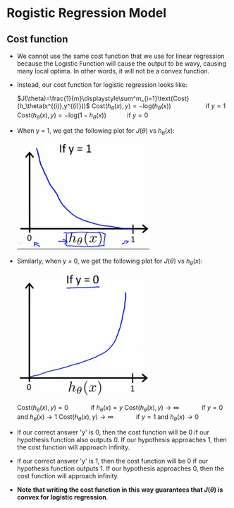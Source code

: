 # Rogistic Regression Model

## Cost function

* We cannot use the same cost function that we use for linear regression because the Logistic Function will cause the output to be wavy, causing many local optima. In other words, it will not be a convex function.

* Instead, our cost function for logistic regression looks like:

	$J(\theta)=\frac{1}{m}\displaystyle\sum^m_{i=1}\text{Cost}(h_\theta(x^{(i)},y^{(i)}))$
    $\text{Cost}(h_\theta(x), y) = -\text{log}(h_\theta(x))$&nbsp;&nbsp;&nbsp;&nbsp;&nbsp;&nbsp;&nbsp;&nbsp;&nbsp;&nbsp;&nbsp;&nbsp;&nbsp;&nbsp;&nbsp;&nbsp;&nbsp;&nbsp;&nbsp;&nbsp;$\text{if }y =1$ 
    $\text{Cost}(h_\theta(x), y) = -\text{log}(1-h_\theta(x))$&nbsp;&nbsp;&nbsp;&nbsp;&nbsp;&nbsp;&nbsp;&nbsp;&nbsp;&nbsp;&nbsp;&nbsp;$\text{if }y =0$ 
	
* When y = 1, we get the following plot for $J(\theta)$ vs $h_\theta(x)$:

	<img src="img/2.png">
    
* Similarly, when y = 0, we get the following plot for $J(\theta)$ vs $h_\theta(x)$:

	<img src="img/3.png">
    
    $\text{Cost}(h_\theta(x), y) = 0$&nbsp;&nbsp;&nbsp;&nbsp;&nbsp;&nbsp;&nbsp;&nbsp;&nbsp;&nbsp;&nbsp;&nbsp;$\text{ if }h_\theta(x) = y$
    $\text{Cost}(h_\theta(x), y) \to \infty$&nbsp;&nbsp;&nbsp;&nbsp;&nbsp;&nbsp;&nbsp;&nbsp;&nbsp;&nbsp;&nbsp;&nbsp;$\text{ if }y = 0 \text{ and }h_\theta(x) \to 1$
    $\text{Cost}(h_\theta(x), y) \to \infty$&nbsp;&nbsp;&nbsp;&nbsp;&nbsp;&nbsp;&nbsp;&nbsp;&nbsp;&nbsp;&nbsp;&nbsp;$\text{ if }y = 1 \text{ and }h_\theta(x) \to 0$
    

* If our correct answer 'y' is 0, then the cost function will be 0 if our hypothesis function also outputs 0. If our hypothesis approaches 1, then the cost function will approach infinity.
* If our correct answer 'y' is 1, then the cost function will be 0 if our hypothesis function outputs 1. If our hypothesis approaches 0, then the cost function will approach infinity.
* **Note that writing the cost function in this way guarantees that $J(\theta)$ is convex for logistic regression**.


